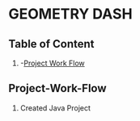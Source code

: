 # GEOMETRY DASH

## Table of Content

1. -[Project Work Flow](#project-work-flow)  


## Project-Work-Flow
1. Created Java Project